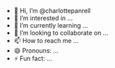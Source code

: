 - 👋 Hi, I’m @charlottepanrell
- 👀 I’m interested in ...
- 🌱 I’m currently learning ...
- 💞️ I’m looking to collaborate on ...
- 📫 How to reach me ...
- 😄 Pronouns: ...
- ⚡ Fun fact: ...

<!---
charlottepanrell/charlottepanrell is a ✨ special ✨ repository because its `README.md` (this file) appears on your GitHub profile.
You can click the Preview link to take a look at your changes.
--->

